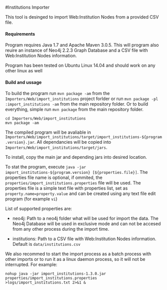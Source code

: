 #Institutions Importer

This tool is desinged to import Web:Institution Nodes from a provided CSV file.

#### Requirements

Program requires Java 1.7 and Apache Maven 3.0.5. This will program also reuire an instance of Neo4j 2.2.3 Graph Database and a CSV file with Web:Institution Nodes information.

Program has been tested on Ubuntu Linux 14.04 and should work on any other linux as well

#### Build and ussage

To build the program run `mvn package -am` from the `Importers/Web/import_institutions` project forlder 
or run `mvn package -pl :import_institutions -am` from the main repository folder. Or to build everything,
simple run `mvn package` from the main repository folder.

```
cd Importers/Web/import_institutions
mvn package -am
```

The compiled program will be avaliable in `Importers/Web/import_institutions/target/import_institutions-${program.version}.jar`. 
All dependancies will be copied into `Importers/Web/import_institutions/target/jars`. 

To install, copy the main jar and depending jars into desired location.

To stat the program, execute `java -jar import_institutions-${program.version} [${properties.file}]`. The properties file name
is optional, if ommited, the `properties/import_institutions.properties` file will be used. The properties file is a simple text 
file with properties list, set as `property.name=property.value` and can be created using any text file edit program 
(for example `vi`)

List of supported properties are: 

* neo4j: Path to a neo4j folder what will be used for import the data. The Neo4j Database will be used in exclusive mode and can not be 
accesed from any other process during the import time.

* institutions: Path to a CSV file with Web:Institution Nodes information. Default is `data/institutions.csv`

We also recommed to start the import process as a batch process with other imports or to run it as a linux daemon process, so it will not 
be interrupted. For example:

```
nohup java -jar import_institutions-1.3.0.jar properties/import_institutions.properties >logs/import_institutions.txt 2>&1 &
```



